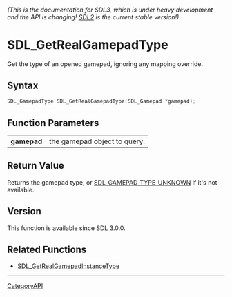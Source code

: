 ###### (This is the documentation for SDL3, which is under heavy development and the API is changing! [SDL2](https://wiki.libsdl.org/SDL2/) is the current stable version!)
# SDL_GetRealGamepadType

Get the type of an opened gamepad, ignoring any mapping override.

## Syntax

```c
SDL_GamepadType SDL_GetRealGamepadType(SDL_Gamepad *gamepad);

```

## Function Parameters

|                 |                              |
| --------------- | ---------------------------- |
| **gamepad**     | the gamepad object to query. |

## Return Value

Returns the gamepad type, or
[SDL_GAMEPAD_TYPE_UNKNOWN](SDL_GAMEPAD_TYPE_UNKNOWN.md) if it's not available.

## Version

This function is available since SDL 3.0.0.

## Related Functions

* [SDL_GetRealGamepadInstanceType](SDL_GetRealGamepadInstanceType.md)

----
[CategoryAPI](CategoryAPI.md)
